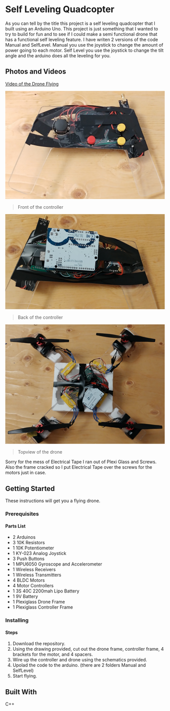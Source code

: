 # Self Leveling Quadcopter
As you can tell by the title this project is a self leveling quadcopter that I built using an Arduino Uno. This project is just something that I wanted to try to build for fun and to see if I could make a semi functional drone that has a functional self leveling feature. I have writen 2 versions of the code Manual and SelfLevel. Manual you use the joystick to change the amount of power going to each motor. Self Level you use the joystick to change the tilt angle and the arduino does all the leveling for you.

## Photos and Videos
[Video of the Drone Flying](https://youtu.be/ctLI9JnbgVA)

![](ImagesAndVideos/FrontController.jpg)
>Front of the controller

![](ImagesAndVideos/BackController.jpg)
>Back of the controller

![](ImagesAndVideos/TopDrone.jpg)
>Topview of the drone

Sorry for the mess of Electrical Tape I ran out of Plexi Glass and Screws. Also the frame cracked so I put Electrical Tape over the screws for the motors just in case.

## Getting Started
These instructions will get you a flying drone.

### Prerequisites
#### Parts List
  * 2 Arduinos 
  * 3 10K Resistors
  * 1 10K Potentiometer
  * 1 KY-023 Analog Joystick
  * 3 Push Buttons
  * 1 MPU6050 Gyroscope and Accelerometer
  * 1 Wireless Receivers
  * 1 Wireless Transmitters
  * 4 BLDC Motors 
  * 4 Motor Controllers 
  * 1 3S 40C 2200mah Lipo Battery
  * 1 9V Battery
  * 1 Plexiglass Drone Frame
  * 1 Plexiglass Controller Frame

### Installing
#### Steps
 1. Download the repository.
 1. Using the drawing provided, cut out the drone frame, controller frame, 4 brackets for the motor, and 4 spacers.
 1. Wire up the controller and drone using the schematics provided.
 1. Upolad the code to the arduino. (there are 2 folders Manual and SelfLevel)
 1. Start flying.
 
## Built With 
C++
